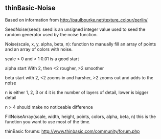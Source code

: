 ## thinBasic-Noise

Based on information from http://paulbourke.net/texture_colour/perlin/

SeedNoise(seed): seed is an unsigned integer value used to seed the random generator used by the noise function.

Noise(scale, x, y, alpha, beta, n): function to manually fill an array of points and an array of colors with noise.

  scale > 0 and < 1   0.01 is a good start
  
  alpha start With 2, then <2 rougher, >2 smoother 
  
  beta start with 2, <2 zooms in and harsher, >2 zooms out and adds to the noise
  
  n is either 1, 2, 3 or 4 it is the number of layers of detail, lower is bigger detail
  
  n > 4 should make no noticeable difference
  
FillNoiseArray(scale, width, height, points, colors, alpha, beta, n) this is the function you want to use most of the time.

thinBasic forums: http://www.thinbasic.com/community/forum.php
